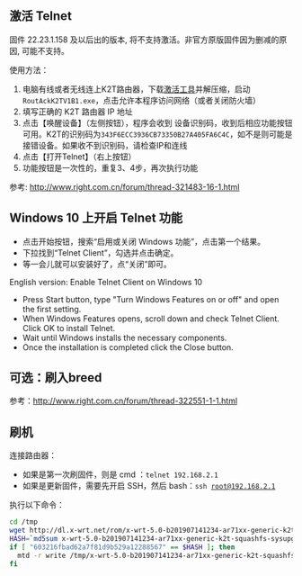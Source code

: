 ## 激活 Telnet

固件 22.23.1.158 及以后出的版本, 将不支持激活。非官方原版固件因为删减的原因, 可能不支持。

使用方法：
1. 电脑有线或者无线连上K2T路由器，下载[激活工具](RoutAckK2TV1B1.zip)并解压缩，启动<code>RoutAckK2TV1B1.exe</code>，点击允许本程序访问网络（或者关闭防火墙）
2. 填写正确的 K2T 路由器 IP 地址
3. 点击【唤醒设备】（左侧按钮），程序会收到 设备识别码，收到后相应功能按钮可用。K2T的识别码为<code>343F6ECC3936CB73350B27A405FA6C4C</code>，如不是则可能是接错设备。如果收不到识别码，请检查IP和连线
4. 点击【打开Telnet】（右上按钮）
5. 功能按钮是一次性的，重复3、4步，再次执行功能

参考: http://www.right.com.cn/forum/thread-321483-16-1.html

## Windows 10 上开启 Telnet 功能
* 点击开始按钮，搜索“启用或关闭 Windows 功能”，点击第一个结果。
* 下拉找到“Telnet Client”，勾选并点击确定。
* 等一会儿就可以安装好了，点“关闭”即可。

English version: Enable Telnet Client on Windows 10

* Press Start button, type "Turn Windows Features on or off" and open the first setting.
* When Windows Features opens, scroll down and check Telnet Client. Click OK to install Telnet.
* Wait until Windows installs the necessary components.
* Once the installation is completed click the Close button.

## 可选：刷入breed
参考：http://www.right.com.cn/forum/thread-322551-1-1.html

## 刷机
连接路由器：
* 如果是第一次刷固件，则是 cmd ：<code>telnet 192.168.2.1</code>
* 如果是更新固件，需要先开启 SSH，然后 bash：<code>ssh  root@192.168.2.1</code>

执行以下命令：

```sh
cd /tmp
wget http://dl.x-wrt.net/rom/x-wrt-5.0-b201907141234-ar71xx-generic-k2t-squashfs-sysupgrade.bin
HASH=`md5sum x-wrt-5.0-b201907141234-ar71xx-generic-k2t-squashfs-sysupgrade.bin | awk '{print $1}'`
if [ "603216fbad62a7f81d9b529a12288567" == $HASH ]; then
  mtd -r write /tmp/x-wrt-5.0-b201907141234-ar71xx-generic-k2t-squashfs-sysupgrade.bin firmware
fi
```